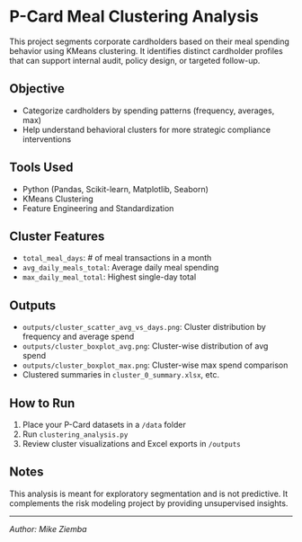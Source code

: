 # P-Card Meal Clustering Analysis

This project segments corporate cardholders based on their meal spending behavior using KMeans clustering. It identifies distinct cardholder profiles that can support internal audit, policy design, or targeted follow-up.

## Objective
- Categorize cardholders by spending patterns (frequency, averages, max)
- Help understand behavioral clusters for more strategic compliance interventions

## Tools Used
- Python (Pandas, Scikit-learn, Matplotlib, Seaborn)
- KMeans Clustering
- Feature Engineering and Standardization

## Cluster Features
- `total_meal_days`: # of meal transactions in a month
- `avg_daily_meals_total`: Average daily meal spending
- `max_daily_meal_total`: Highest single-day total

## Outputs
- `outputs/cluster_scatter_avg_vs_days.png`: Cluster distribution by frequency and average spend
- `outputs/cluster_boxplot_avg.png`: Cluster-wise distribution of avg spend
- `outputs/cluster_boxplot_max.png`: Cluster-wise max spend comparison
- Clustered summaries in `cluster_0_summary.xlsx`, etc.

## How to Run
1. Place your P-Card datasets in a `/data` folder
2. Run `clustering_analysis.py`
3. Review cluster visualizations and Excel exports in `/outputs`

## Notes
This analysis is meant for exploratory segmentation and is not predictive. It complements the risk modeling project by providing unsupervised insights.

---

*Author: Mike Ziemba*
